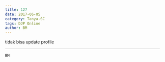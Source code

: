 ```yaml
---
title: 127
date: 2017-06-05
category: Tanya-SC
tags: DJP Online
author: BM
---
```


tidak bisa update profile

---



`BM`

